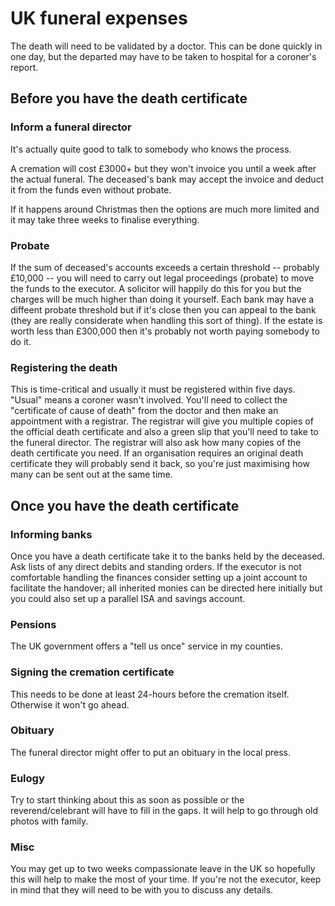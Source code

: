 # UK funeral expenses
The death will need to be validated by a doctor. This can be done quickly in one day, but the departed may have to be taken to hospital for a coroner's report.

## Before you have the death certificate
### Inform a funeral director
It's actually quite good to talk to somebody who knows the process.

A cremation will cost £3000+ but they won't invoice you until a week after the actual funeral. The deceased's bank may accept the invoice and deduct it from the funds even without probate.

If it happens around Christmas then the options are much more limited and it may take three weeks to finalise everything.

### Probate
If the sum of deceased's accounts exceeds a certain threshold -- probably £10,000 -- you will need to carry out legal proceedings (probate) to move the funds to the executor. A solicitor will happily do this for you but the charges will be much higher than doing it yourself. Each bank may have a diffeent probate threshold but if it's close then you can appeal to the bank (they are really considerate when handling this sort of thing). If the estate is worth less than £300,000 then it's probably not worth paying somebody to do it.

### Registering the death
This is time-critical and usually it must be registered within five days. "Usual" means a coroner wasn't involved. You'll need to collect the "certificate of cause of death" from the doctor and then make an appointment with a registrar. The registrar will give you multiple copies of the official death certificate and also a green slip that you'll need to take to the funeral director. The registrar will also ask how many copies of the death certificate you need. If an organisation requires an original death certificate they will probably send it back, so you're just maximising how many can be sent out at the same time.

## Once you have the death certificate
### Informing banks
Once you have a death certificate take it to the banks held by the deceased. Ask lists of any direct debits and standing orders. If the executor is not comfortable handling the finances consider setting up a joint account to facilitate the handover; all inherited monies can be directed here initially but you could also set up a parallel ISA and savings account.

### Pensions
The UK government offers a "tell us once" service in my counties.

### Signing the cremation certificate
This needs to be done at least 24-hours before the cremation itself. Otherwise it won't go ahead.

### Obituary
The funeral director might offer to put an obituary in the local press.

### Eulogy
Try to start thinking about this as soon as possible or the reverend/celebrant will have to fill in the gaps. It will help to go through old photos with family.

### Misc
You may get up to two weeks compassionate leave in the UK so hopefully this will help to make the most of your time. If you're not the executor, keep in mind that they will need to be with you to discuss any details.
